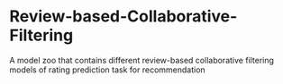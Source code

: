 # Review-based-Collaborative-Filtering
A model zoo that contains different review-based collaborative filtering models of rating prediction task for recommendation
